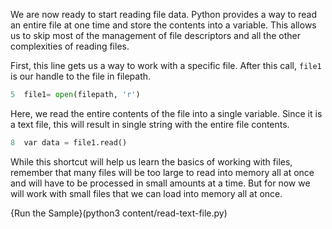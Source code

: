 We are now ready to start reading file data. Python provides a way to read an entire file at one time and store the contents into a variable. This allows us to skip most of the management of file descriptors and all the other complexities of reading files. 

First, this line gets us a way to work with a specific file. After this call, `file1` is our handle to the file in filepath.
```python
5  file1= open(filepath, 'r')
```

Here, we read the entire contents of the file into a single variable. Since it is a text file, this will result in single string with the entire file contents.

```python
8  var data = file1.read()
```

While this shortcut will help us learn the basics of working with files, remember that many files will be too large to read into memory all at once and will have to be processed in small amounts at a time. But for now we will work with small files that we can load into memory all at once.

{Run the Sample}(python3 content/read-text-file.py)